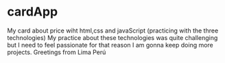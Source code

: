 # cardApp
My card about price wiht html,css and javaScript (practicing with the three technologies)
My practice about these technologies was quite challenging but I need to feel passionate for that reason I am gonna
keep doing more projects.
Greetings from Lima Perú
